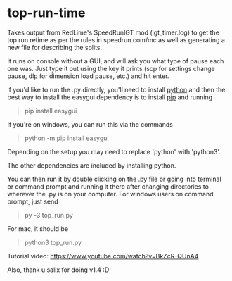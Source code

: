 # top-run-time
Takes output from RedLime's SpeedRunIGT mod (igt_timer.log) to get the top run retime as per the rules in speedrun.com/mc as well as generating a new file for describing the splits.

It runs on console without a GUI, and will ask you what type of pause each one was. Just type it out using the key it prints (scp for settings change pause, dlp for dimension load pause, etc.) and hit enter.

if you'd like to run the .py directly, you'll need to install [python](https://www.python.org/downloads/) and then the best way to install the easygui dependency is to install [pip](https://pip.pypa.io/en/stable/installation/) and running 
> pip install easygui

If you're on windows, you can run this via the commands

> python -m pip install easygui

Depending on the setup you may need to replace 'python' with 'python3'.

The other dependencies are included by installing python.

You can then run it by double clicking on the .py file or going into terminal or command prompt and running it there after changing directories to wherever the .py is on your computer. For windows users on command prompt, just send
> py -3 top_run.py

For mac, it should be
> python3 top_run.py

Tutorial video: https://www.youtube.com/watch?v=BkZcR-QUnA4  

Also, thank u salix for doing v1.4 :D
